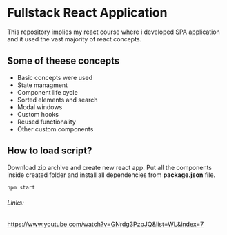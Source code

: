 # Fullstack React Application

This repository implies my react course where i developed SPA application and it used the vast majority of react concepts.

## Some of theese concepts
* Basic concepts were used
* State managment
* Component life cycle
* Sorted elements and search
* Modal windows
* Custom hooks
* Reused functionality
* Other custom components

## How to load script?

Download zip archive and create new react app. Put all the components inside created folder and install all dependencies from **package.json** file.

```
npm start
```

###### Links:
https://www.youtube.com/watch?v=GNrdg3PzpJQ&list=WL&index=7
